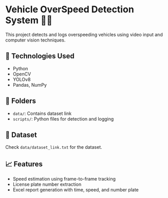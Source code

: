 # Vehicle OverSpeed Detection System 🚗💨

This project detects and logs overspeeding vehicles using video input and computer vision techniques.

## 🔧 Technologies Used
- Python
- OpenCV
- YOLOv8
- Pandas, NumPy

## 📂 Folders
- `data/`: Contains dataset link
- `scripts/`: Python files for detection and logging

## 📎 Dataset
Check `data/dataset_link.txt` for the dataset.

## 📈 Features
- Speed estimation using frame-to-frame tracking
- License plate number extraction
- Excel report generation with time, speed, and number plate
